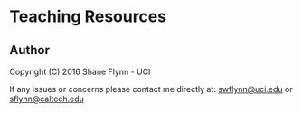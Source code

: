 # Teaching Resources

## Author
Copyright (C) 2016 Shane Flynn - UCI

If any issues or concerns please contact me directly at:
swflynn@uci.edu or sflynn@caltech.edu
